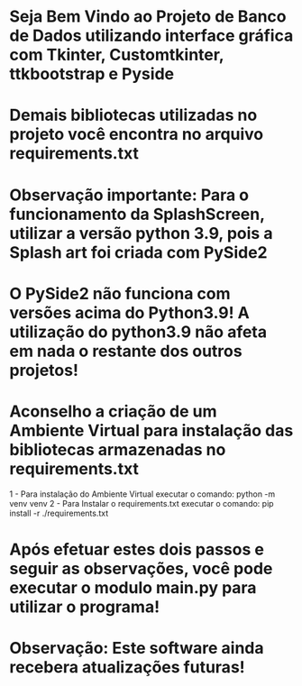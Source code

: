 # Seja Bem Vindo ao Projeto de Banco de Dados utilizando interface gráfica com Tkinter, Customtkinter, ttkbootstrap e Pyside
# Demais bibliotecas utilizadas no projeto você encontra no arquivo requirements.txt

# Observação importante: Para o funcionamento da SplashScreen, utilizar a versão python 3.9, pois a Splash art foi criada com PySide2
# O PySide2 não funciona com versões acima do Python3.9! A utilização do python3.9 não afeta em nada o restante dos outros projetos!

# Aconselho a criação de um Ambiente Virtual para instalação das bibliotecas armazenadas no requirements.txt

1 - Para instalação do Ambiente Virtual executar o comando: python -m venv venv
2 - Para Instalar o requirements.txt executar o comando: pip install -r ./requirements.txt

# Após efetuar estes dois passos e seguir as observações, você pode executar o modulo main.py para utilizar o programa!


# Observação: Este software ainda recebera atualizações futuras!